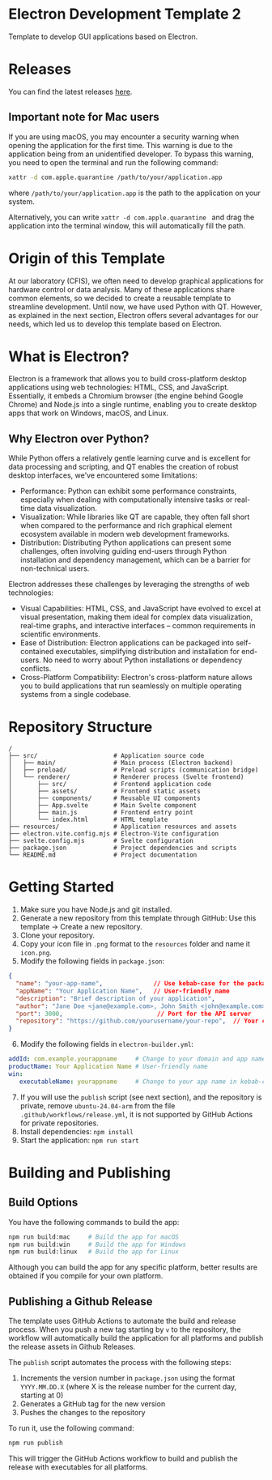 # Electron Development Template 2

Template to develop GUI applications based on Electron.

# Releases

You can find the latest releases [here](https://github.com/CFIS-UFRO/electron-development-template/releases).

## Important note for Mac users

If you are using macOS, you may encounter a security warning when opening the application for the first time. This warning is due to the application being from an unidentified developer. To bypass this warning, you need to open the terminal and run the following command:

```bash
xattr -d com.apple.quarantine /path/to/your/application.app
```

where `/path/to/your/application.app` is the path to the application on your system.

Alternatively, you can  write `xattr -d com.apple.quarantine ` and drag the application into the terminal window, this will automatically fill the path.

# Origin of this Template

At our laboratory (CFIS), we often need to develop graphical applications for hardware control or data analysis. Many of these applications share common elements, so we decided to create a reusable template to streamline development. Until now, we have used Python with QT. However, as explained in the next section, Electron offers several advantages for our needs, which led us to develop this template based on Electron.

# What is Electron?

Electron is a framework that allows you to build cross-platform desktop applications using web technologies: HTML, CSS, and JavaScript. Essentially, it embeds a Chromium browser (the engine behind Google Chrome) and Node.js into a single runtime, enabling you to create desktop apps that work on Windows, macOS, and Linux.

## Why Electron over Python?

While Python offers a relatively gentle learning curve and is excellent for data processing and scripting, and QT enables the creation of robust desktop interfaces, we've encountered some limitations:

* Performance: Python can exhibit some performance constraints, especially when dealing with computationally intensive tasks or real-time data visualization.
* Visualization: While libraries like QT are capable, they often fall short when compared to the performance and rich graphical element ecosystem available in modern web development frameworks.
* Distribution: Distributing Python applications can present some challenges, often involving guiding end-users through Python installation and dependency management, which can be a barrier for non-technical users.

Electron addresses these challenges by leveraging the strengths of web technologies:

* Visual Capabilities: HTML, CSS, and JavaScript have evolved to excel at visual presentation, making them ideal for complex data visualization, real-time graphs, and interactive interfaces – common requirements in scientific environments.
* Ease of Distribution: Electron applications can be packaged into self-contained executables, simplifying distribution and installation for end-users. No need to worry about Python installations or dependency conflicts.
* Cross-Platform Compatibility: Electron's cross-platform nature allows you to build applications that run seamlessly on multiple operating systems from a single codebase.

# Repository Structure

```
/
├── src/                     # Application source code
│   ├── main/                # Main process (Electron backend)
│   ├── preload/             # Preload scripts (communication bridge)
│   └── renderer/            # Renderer process (Svelte frontend)
│       ├── src/             # Frontend application code
│       ├── assets/          # Frontend static assets
│       ├── components/      # Reusable UI components
│       ├── App.svelte       # Main Svelte component
│       ├── main.js          # Frontend entry point
│       └── index.html       # HTML template
├── resources/               # Application resources and assets
├── electron.vite.config.mjs # Electron-Vite configuration
├── svelte.config.mjs        # Svelte configuration
├── package.json             # Project dependencies and scripts
└── README.md                # Project documentation
```

# Getting Started

1. Make sure you have Node.js and git installed.
2. Generate a new repository from this template through GitHub: Use this template -> Create a new repository.
3. Clone your repository.
4. Copy your icon file in `.png` format to the `resources` folder and name it `icon.png`.
5. Modify the following fields in `package.json`:

```json
{
  "name": "your-app-name",              // Use kebab-case for the package name
  "appName": "Your Application Name",   // User-friendly name
  "description": "Brief description of your application",
  "author": "Jane Doe <jane@example.com>, John Smith <john@example.com>", // Authors
  "port": 3000,                          // Port for the API server
  "repository": "https://github.com/yourusername/your-repo",  // Your code repository
}
```
6. Modify the following fields in `electron-builder.yml`:

```yaml
addId: com.example.yourappname     # Change to your domain and app name
productName: Your Application Name # User-friendly name
win:
   executableName: yourappname     # Change to your app name in kebab-case (for macOS and Linux it is automatically generated)
```
7. If you will use the `publish` script (see next section), and the repository is private, remove `ubuntu-24.04-arm` from the file `.github/workflows/release.yml`, it is not supported by GitHub Actions for private repositories.
8. Install dependencies: `npm install`
9. Start the application: `npm run start`

# Building and Publishing

## Build Options

You have the following commands to build the app:

```bash
npm run build:mac     # Build the app for macOS
npm run build:win     # Build the app for Windows
npm run build:linux   # Build the app for Linux
```

Although you can build the app for any specific platform, better results are obtained if you compile for your own platform. 

## Publishing a Github Release

The template uses GitHub Actions to automate the build and release process. When you push a new tag starting by `v` to the repository, the workflow will automatically build the application for all platforms and publish the release assets in Github Releases.

The `publish` script automates the process with the following steps:

1. Increments the version number in `package.json` using the format `YYYY.MM.DD.X` 
   (where X is the release number for the current day, starting at 0)
2. Generates a GitHub tag for the new version
3. Pushes the changes to the repository

To run it, use the following command:

```bash
npm run publish
```

This will trigger the GitHub Actions workflow to build and publish the release with executables for all platforms.